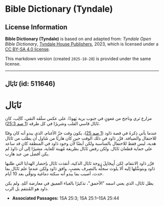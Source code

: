 # Bible Dictionary (Tyndale)

## License Information

**Bible Dictionary (Tyndale)** is based on and adapted from: _Tyndale Open Bible Dictionary_, [Tyndale House Publishers](https://tyndaleopenresources.com/), 2023, which is licensed under a [CC BY-SA 4.0 license](https://creativecommons.org/licenses/by-sa/4.0/legalcode.en).

This markdown version (created `2025-10-20`) is provided under the same license.



--------------------------------

## نَابَال (id: 511646)

نَابَال
=======

مزارع ثري وناجح من مَعونٍ في جنوب برية يَهوذَا. على عكس سلَفَه التقي، كَالِب، كان نَابَال قاسي القلب وشريرًا في كل طرقه ([1 صم 25:3](https://ref.ly/1Sam25:3)).

عندما يأتي ذِكرهُ في قصة دَاود ([1 صم 25](https://ref.ly/1Sam25:1-1Sam25:44))، يكون وقت جزّ الأغنام، الذي يبدو أنه كان وقتًا للاحتفال والضيافة. قرَّر دَاود في ذلك الوقت حين كان هاربًا من شَاول أن يطلب من نَابَال هدية، ليس فقط للاحتفال بالمناسبة ولكن أيضًا لأن وجود دَاود في المنطقة كان قد ساعد على حماية قطعان نَابَال. ولكن رفض نَابَال بطريقة مُهينة للغاية، مشيرًا إلى أن دَاودَ لم يكن أفضل من عبد هارِب.

قرَّر دَاود الانتقام، لكن أَبِيجَايِلَ زوجة نَابَال الذكية، أنقذت نَابَال بإحضار الهدايا التي طلبها دَاود وبتوسُّلها إليه ألا يلوث سجلَّه بالتصرف بغضبٍ. وافق دَاود ولكن عندما علم نَابَال بما حدث، أصيب بما يبدو أنه سكتة دماغية وتوفَّي بعد 10 أيام.

يظل نَابَال، الذي يعني اسمه "الأحمق"، تذكيرًا بالغباء العميق في معارضة ٱللهِ. ولم يكن داود هو المُنتقم بل الرب.

* **Associated Passages:** 1SA 25:3; 1SA 25:1–1SA 25:44

